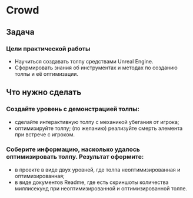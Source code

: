 # Crowd

## Задача
### Цели практической работы
* Научиться создавать толпу средствами Unreal Engine.
* Сформировать знания об инструментах и методах по созданию толпы и её оптимизации.


## Что нужно сделать
### Создайте уровень с демонстрацией толпы:
* сделайте интерактивную толпу с механикой убегания от игрока; 
* оптимизируйте толпу;
(по желанию) реализуйте смерть элемента при встрече с игроком.

### Соберите информацию, насколько удалось оптимизировать толпу. Результат оформите:
* в проекте в виде двух уровней, где толпа неоптимизированная и оптимизированная;
* в виде документов Readme, где есть скриншоты количества миллисекунд при неоптимизированной и оптимизированной толпе.
